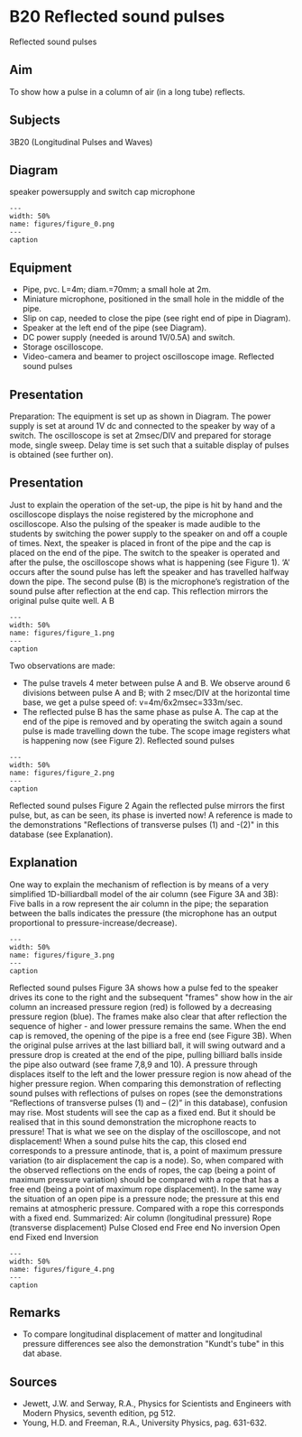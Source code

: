 # B20 Reflected sound pulses 
   Reflected sound pulses   
  
## Aim   
 To show how a pulse in a column of air (in a long tube) reflects.    
  
## Subjects   
 3B20 (Longitudinal Pulses and Waves)   
  
## Diagram   
  speaker powersupply and switch cap microphone   
```{figure} figures/figure_0.png  
---  
width: 50%  
name: figures/figure_0.png  
---  
caption  
``` 
     
  
## Equipment   
 
 *  Pipe, pvc. L=4m; diam.=70mm; a small hole at 2m. 
 *  Miniature microphone, positioned in the small hole in the middle of the pipe. 
 *  Slip on cap, needed to close the pipe (see right end of pipe in Diagram). 
 *  Speaker at the left end of the pipe (see Diagram). 
 *  DC power supply (needed is around 1V/0.5A) and switch. 
 *  Storage oscilloscope. 
 *  Video-camera and beamer to project oscilloscope image.   Reflected sound pulses
    
  
## Presentation   
 Preparation: The equipment is set up as shown in Diagram. The power supply is set at around 1V dc and connected to the speaker by way of a switch. The oscilloscope is set at 2msec/DIV and prepared for storage mode, single sweep. Delay time is set such that a suitable display of pulses is obtained (see further on).   
  
## Presentation   
 Just to explain the operation of the set-up, the pipe is hit by hand and the oscilloscope displays the noise registered by the microphone and oscilloscope. Also the pulsing of the speaker is made audible to the students by switching the power supply to the speaker on and off a couple of times. Next, the speaker is placed in front of the pipe and the cap is placed on the end of the pipe. The switch to the speaker is operated and after the pulse, the oscilloscope shows what is happening (see Figure 1). ‘A’ occurs after the sound pulse has left the speaker and has travelled halfway down the pipe. The second pulse (B) is the microphone’s registration of the sound pulse after reflection at the end cap. This reflection mirrors the original pulse quite well. A                         B   
```{figure} figures/figure_1.png  
---  
width: 50%  
name: figures/figure_1.png  
---  
caption  
``` 
 Two observations are made: 
 *  The pulse travels 4 meter between pulse A and B. We observe around 6 divisions between pulse A and B; with 2 msec/DIV at the horizontal time base, we get a pulse speed of: v=4m/6x2msec=333m/sec. 
 *  The reflected pulse B has the same phase as pulse A.  The cap at the end of the pipe is removed and by operating the switch again a sound pulse is made travelling down the tube. The scope image registers what is happening now (see Figure 2).   Reflected sound pulses   
```{figure} figures/figure_2.png  
---  
width: 50%  
name: figures/figure_2.png  
---  
caption  
``` 
   Reflected sound pulses  Figure 2  Again the reflected pulse mirrors the first pulse, but, as can be seen, its phase is inverted now! A reference is made to the demonstrations "Reflections of transverse pulses (1) and -(2)" in this database (see
 Explanation).    
  
## Explanation   
 One way to explain the mechanism of reflection is by means of a very simplified 1D-billiardball model of the air column (see Figure 3A and 3B): Five balls in a row represent the air column in the pipe; the separation between the balls indicates the pressure (the microphone has an output proportional to pressure-increase/decrease).     
```{figure} figures/figure_3.png  
---  
width: 50%  
name: figures/figure_3.png  
---  
caption  
``` 
   Reflected sound pulses Figure 3A shows how a pulse fed to the speaker drives its cone to the right and the subsequent "frames" show how in the air column an increased pressure region (red) is followed by a decreasing pressure region (blue). The frames make also clear that after reflection the sequence of higher - and lower pressure remains the same. When the end cap is removed, the opening of the pipe is a free end (see Figure 3B). When the original pulse arrives at the last billiard ball, it will swing outward and a pressure drop is created at the end of the pipe, pulling billiard balls inside the pipe also outward (see frame 7,8,9 and 10). A pressure through displaces itself to the left and the lower pressure region is now ahead of the higher pressure region.  When comparing this demonstration of reflecting sound pulses with reflections of pulses on ropes (see the demonstrations “Reflections of transverse pulses (1) and – (2)” in this database), confusion may rise. Most students will see the cap as a fixed end. But it should be realised that in this sound demonstration the microphone reacts to pressure! That is what we see on the display of the oscilloscope, and not displacement! When a sound pulse hits the cap, this closed end corresponds to a pressure antinode, that is, a point of maximum pressure variation (to air displacement the cap is a node). So, when compared with the observed reflections on the ends of ropes, the cap (being a point of maximum pressure variation) should be compared with a rope that has a free end (being a point of maximum rope displacement). In the same way the situation of an open pipe is a pressure node; the pressure at this end remains at atmospheric pressure. Compared with a rope this corresponds with a fixed end. Summarized:  Air column (longitudinal pressure) Rope (transverse displacement) Pulse Closed end Free end No inversion Open end Fixed end Inversion   
```{figure} figures/figure_4.png  
---  
width: 50%  
name: figures/figure_4.png  
---  
caption  
``` 
       
  
## Remarks   
        
 *  To compare longitudinal displacement of matter and longitudinal pressure differences see also the demonstration "Kundt's tube" in this dat
abase.   
  
## Sources   
 
 *  Jewett, J.W. and Serway, R.A., Physics for Scientists and Engineers with Modern Physics, seventh edition, pg 512. 
 *  Young, H.D. and Freeman, R.A., University Physics, pag. 631-632.
  
